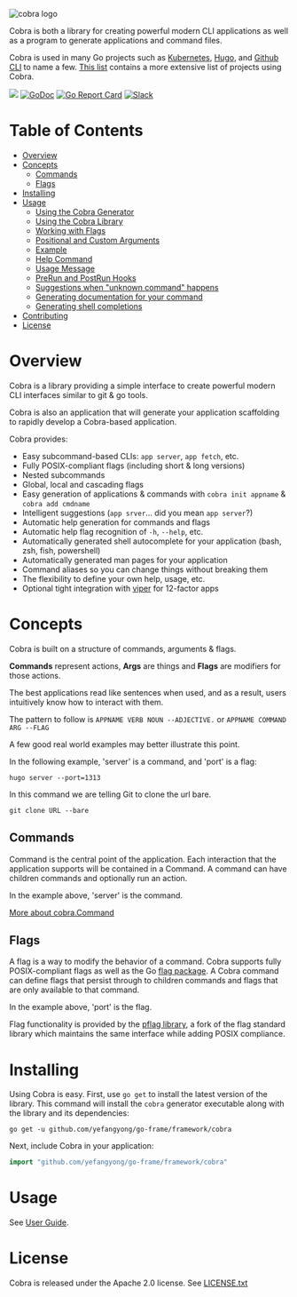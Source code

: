 ![cobra logo](https://cloud.githubusercontent.com/assets/173412/10886352/ad566232-814f-11e5-9cd0-aa101788c117.png)

Cobra is both a library for creating powerful modern CLI applications as well as a program to generate applications and command files.

Cobra is used in many Go projects such as [Kubernetes](http://kubernetes.io/),
[Hugo](https://gohugo.io), and [Github CLI](https://github.com/cli/cli) to
name a few. [This list](./projects_using_cobra.md) contains a more extensive list of projects using Cobra.

[![](https://img.shields.io/github/workflow/status/spf13/cobra/Test?longCache=tru&label=Test&logo=github%20actions&logoColor=fff)](https://github.com/yefangyong/go-frame/framework/cobra/actions?query=workflow%3ATest)
[![GoDoc](https://godoc.org/github.com/yefangyong/go-frame/framework/cobra?status.svg)](https://godoc.org/github.com/yefangyong/go-frame/framework/cobra)
[![Go Report Card](https://goreportcard.com/badge/github.com/yefangyong/go-frame/framework/cobra)](https://goreportcard.com/report/github.com/yefangyong/go-frame/framework/cobra)
[![Slack](https://img.shields.io/badge/Slack-cobra-brightgreen)](https://gophers.slack.com/archives/CD3LP1199)

# Table of Contents

- [Overview](#overview)
- [Concepts](#concepts)
  * [Commands](#commands)
  * [Flags](#flags)
- [Installing](#installing)
- [Usage](#usage)
  * [Using the Cobra Generator](user_guide.md#using-the-cobra-generator)
  * [Using the Cobra Library](user_guide.md#using-the-cobra-library)
  * [Working with Flags](user_guide.md#working-with-flags)
  * [Positional and Custom Arguments](user_guide.md#positional-and-custom-arguments)
  * [Example](user_guide.md#example)
  * [Help Command](user_guide.md#help-command)
  * [Usage Message](user_guide.md#usage-message)
  * [PreRun and PostRun Hooks](user_guide.md#prerun-and-postrun-hooks)
  * [Suggestions when "unknown command" happens](user_guide.md#suggestions-when-unknown-command-happens)
  * [Generating documentation for your command](user_guide.md#generating-documentation-for-your-command)
  * [Generating shell completions](user_guide.md#generating-shell-completions)
- [Contributing](CONTRIBUTING.md)
- [License](#license)

# Overview

Cobra is a library providing a simple interface to create powerful modern CLI
interfaces similar to git & go tools.

Cobra is also an application that will generate your application scaffolding to rapidly
develop a Cobra-based application.

Cobra provides:
* Easy subcommand-based CLIs: `app server`, `app fetch`, etc.
* Fully POSIX-compliant flags (including short & long versions)
* Nested subcommands
* Global, local and cascading flags
* Easy generation of applications & commands with `cobra init appname` & `cobra add cmdname`
* Intelligent suggestions (`app srver`... did you mean `app server`?)
* Automatic help generation for commands and flags
* Automatic help flag recognition of `-h`, `--help`, etc.
* Automatically generated shell autocomplete for your application (bash, zsh, fish, powershell)
* Automatically generated man pages for your application
* Command aliases so you can change things without breaking them
* The flexibility to define your own help, usage, etc.
* Optional tight integration with [viper](http://github.com/spf13/viper) for 12-factor apps

# Concepts

Cobra is built on a structure of commands, arguments & flags.

**Commands** represent actions, **Args** are things and **Flags** are modifiers for those actions.

The best applications read like sentences when used, and as a result, users
intuitively know how to interact with them.

The pattern to follow is
`APPNAME VERB NOUN --ADJECTIVE.`
    or
`APPNAME COMMAND ARG --FLAG`

A few good real world examples may better illustrate this point.

In the following example, 'server' is a command, and 'port' is a flag:

    hugo server --port=1313

In this command we are telling Git to clone the url bare.

    git clone URL --bare

## Commands

Command is the central point of the application. Each interaction that
the application supports will be contained in a Command. A command can
have children commands and optionally run an action.

In the example above, 'server' is the command.

[More about cobra.Command](https://godoc.org/github.com/yefangyong/go-frame/framework/cobra#Command)

## Flags

A flag is a way to modify the behavior of a command. Cobra supports
fully POSIX-compliant flags as well as the Go [flag package](https://golang.org/pkg/flag/).
A Cobra command can define flags that persist through to children commands
and flags that are only available to that command.

In the example above, 'port' is the flag.

Flag functionality is provided by the [pflag
library](https://github.com/spf13/pflag), a fork of the flag standard library
which maintains the same interface while adding POSIX compliance.

# Installing
Using Cobra is easy. First, use `go get` to install the latest version
of the library. This command will install the `cobra` generator executable
along with the library and its dependencies:

    go get -u github.com/yefangyong/go-frame/framework/cobra

Next, include Cobra in your application:

```go
import "github.com/yefangyong/go-frame/framework/cobra"
```

# Usage

See [User Guide](user_guide.md).

# License

Cobra is released under the Apache 2.0 license. See [LICENSE.txt](https://github.com/yefangyong/go-frame/framework/cobra/blob/master/LICENSE.txt)
